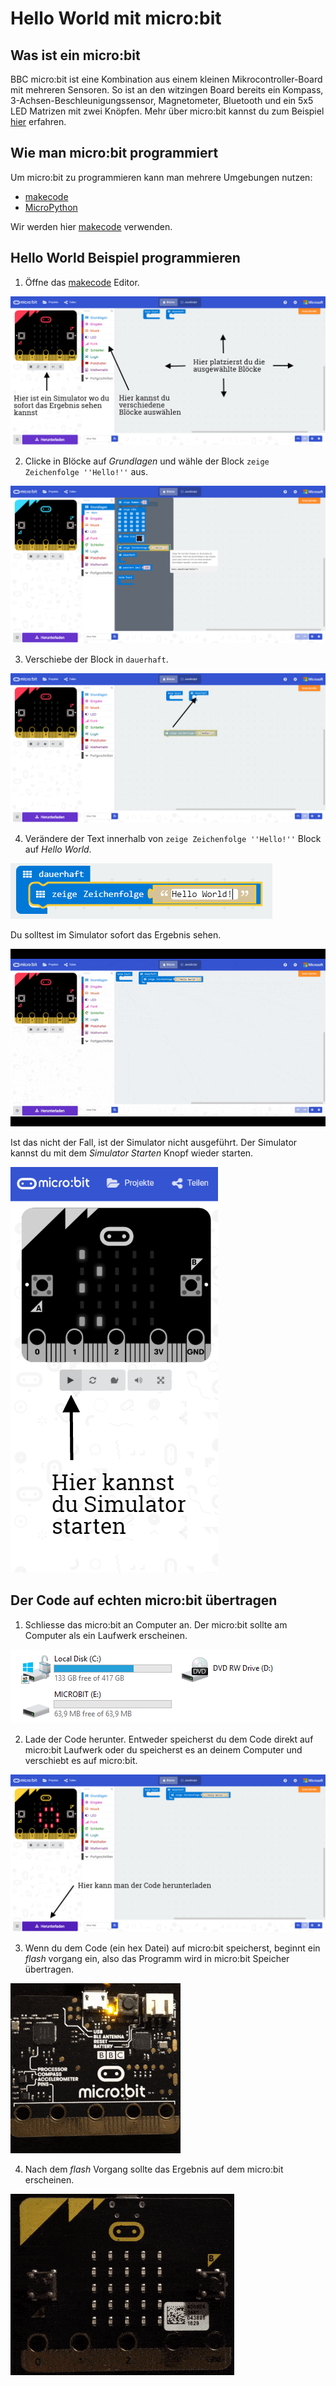 # Hello World mit micro:bit

## Was ist ein micro:bit

BBC micro:bit ist eine Kombination aus einem kleinen Mikrocontroller-Board mit mehreren Sensoren. So ist an den witzingen Board bereits ein Kompass, 3-Achsen-Beschleunigungssensor, Magnetometer, Bluetooth und ein 5x5 LED Matrizen mit zwei Knöpfen. Mehr über micro:bit kannst du zum Beispiel [hier][1] erfahren.

## Wie man micro:bit programmiert

Um micro:bit zu programmieren kann man mehrere Umgebungen nutzen:

* [makecode][2]
* [MicroPython][3]

Wir werden hier [makecode][2] verwenden.

## Hello World Beispiel programmieren

1. Öffne das [makecode][2] Editor.

![](images/Editor.png)

2. Clicke in Blöcke auf _Grundlagen_ und wähle der Block ```zeige Zeichenfolge ''Hello!''``` aus.

![](images/Take_ShowString_Block.png)

3. Verschiebe der Block in ```dauerhaft```.

![](images/Move_Block.png)

4. Verändere der Text innerhalb von ```zeige Zeichenfolge ''Hello!''``` Block auf _Hello World_.

![](images/Change_Text.png)

Du solltest im Simulator sofort das Ergebnis sehen.

![](images/Result.gif)


Ist das nicht der Fall, ist der Simulator nicht ausgeführt. Der Simulator kannst du mit dem _Simulator Starten_ Knopf wieder starten.

![](images/Run_Simulator.png)

## Der Code auf echten micro:bit übertragen

1. Schliesse das micro:bit an Computer an. Der micro:bit sollte am Computer als ein Laufwerk erscheinen.

![](images/Drives.png)

2. Lade der Code herunter. Entweder speicherst du dem Code direkt auf micro:bit Laufwerk oder du speicherst es an deinem Computer und verschiebt es auf micro:bit.

![](images/Download_Code.png)

3. Wenn du dem Code (ein hex Datei) auf micro:bit speicherst, beginnt ein _flash_ vorgang ein, also das Programm wird in micro:bit Speicher übertragen.

![](images/Flashing.gif)

4. Nach dem _flash_ Vorgang sollte das Ergebnis auf dem micro:bit erscheinen.

![](images/Result_on_microbit.gif)




[1]: https://www.heise.de/make/artikel/Ausprobiert-Einplatinenrechner-BBC-Micro-Bit-3225054.html
[2]: https://makecode.microbit.org
[3]: http://python.microbit.org
